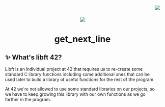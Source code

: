 <img align="right" src="https://badge42.herokuapp.com/api/project/idavoli-/Libft" />
<h1></h1>

<div align="center">
  <img  src="https://game.42sp.org.br/static/assets/achievements/libftm.png" />
  <h1>get_next_line</h1>
</div>

## :sparkles: What's libft 42?

Libft is an individual project at 42 that requires us to re-create some standard C library functions including some additional ones that can be used later to build a library of useful functions for the rest of the program.

At 42 we're not allowed to use some standard libraries on our projects, so we have to keep growing this library with our own functions as we go farther in the program.
